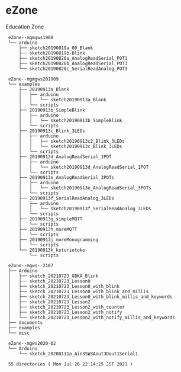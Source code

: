 # eZone
Education Zone

     eZone--mgmgws1908
     └── arduino
         ├── sketch20190819a_00_Blank
         ├── sketch20190819b-Blink
         ├── sketch20190820a_AnalogReadSerial_POT1
         ├── sketch20190820b_AnalogReadSerial_POT3
         └── sketch20190820c_SerialReadAnalog_POT3

     eZone--mgmgws201909
     └── examples
         ├── 20190913a_Blank
         │   ├── arduino
         │   │   └── sketch20190913a_Blank
         │   └── scripts
         ├── 20190913b_SimpleBlink
         │   ├── arduino
         │   │   └── sketch20190913b_SimpleBlink
         │   └── scripts
         ├── 20190913c_Blink_3LEDs
         │   ├── arduino
         │   │   ├── sketch20190913c2_Blink_3LEDs
         │   │   └── sketch20190913c_Blink_3LEDs
         │   └── scripts
         ├── 20190913d_AnalogReadSerial_1POT
         │   ├── arduino
         │   │   └── sketch20190913d_AnalogReadSerial_1POT
         │   └── scripts
         ├── 20190913e_AnalogReadSerial_3POTs
         │   ├── arduino
         │   │   └── sketch20190913e_AnalogReadSerial_3POTs
         │   └── scripts
         ├── 20190913f_SerialReadAnalog_3LEDs
         │   ├── arduino
         │   │   └── sketch20190913f_SerialReadAnalog_3LEDs
         │   └── scripts
         ├── 20190913g_simpleMQTT
         │   └── scripts
         ├── 20190913h_moreMQTT
         │   └── scripts
         ├── 20190913j_moreMonogramming
         │   └── scripts
         └── 20190913k_kotoriotoko
             └── scripts

     eZone--mgws--2107
     ├── Arduino
     │   ├── sketch_20210723_GBKA_Blink
     │   ├── sketch_20210723_Lesson0
     │   ├── sketch_20210723_Lesson0_with_blink
     │   ├── sketch_20210723_Lesson0_with_blink_and_millis
     │   ├── sketch_20210723_Lesson0_with_blink_millis_and_keywords
     │   ├── sketch_20210723_Lesson2
     │   ├── sketch_20210723_Lesson2_with_counter
     │   ├── sketch_20210723_Lesson2_with_notify
     │   └── sketch_20210723_Lesson2_with_notify_millis_and_keywords
     ├── documents
     ├── examples
     └── misc

     eZone--mgws2020-02
     └── Arduino
         └── sketch_20200131a_Ain3SW3Aout3Dout1Serial1
     
     55 directories ( Mon Jul 26 22:14:25 JST 2021 )

<!---

====

## Overview

eZone中のフォルダ/ファイルについての一般的な情報提供する．

Providing general information for the files and folders in the "eZone".

## Description

(See 00README.txt)

## Requirement

none.

## Usage

none.

## Installation

none.

## References

none.

## Licence

undefined.

## Author

[hohno-46466](https://github.com/hohno-46466) (@hohno_at_kuimc)

Thu Apr  9 14:57:40 JST 2020

-->
